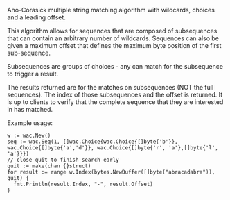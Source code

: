 Aho-Corasick multiple string matching algorithm with wildcards, choices and a leading offset. 

This algorithm allows for sequences that are composed of subsequences that can contain an arbitrary number of wildcards. Sequences can also be given a maximum offset that defines the maximum byte position of the first sub-sequence.

Subsequences are groups of choices - any can match for the subsequence to trigger a result.

The results returned are for the matches on subsequences (NOT the full sequences). The index of those subsequences and the offset is returned.
It is up to clients to verify that the complete sequence that they are interested in has matched.

Example usage:
    
    w := wac.New()
    seq := wac.Seq(1, []wac.Choice{wac.Choice{[]byte{'b'}}, wac.Choice{[]byte{'a','d'}}, wac.Choice{[]byte{'r', 'a'},[]byte{'l', 'a'}}})
    // close quit to finish search early
    quit := make(chan {}struct)
    for result := range w.Index(bytes.NewBuffer([]byte("abracadabra")), quit) {
      fmt.Println(result.Index, "-", result.Offset)
    }